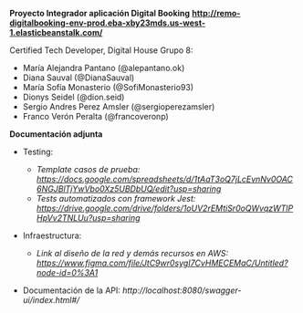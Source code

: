 **Proyecto Integrador aplicación Digital Booking**
**http://remo-digitalbooking-env-prod.eba-xby23mds.us-west-1.elasticbeanstalk.com/**

Certified Tech Developer, Digital House
Grupo 8:
- María Alejandra Pantano (@alepantano.ok)
- Diana Sauval (@DianaSauval)
- María Sofía Monasterio (@SofiMonasterio93)
- Dionys Seidel (@dion.seid)
- Sergio Andres Perez Amsler (@sergioperezamsler)
- Franco Verón Peralta (@francoveronp)


**Documentación adjunta**
- Testing:
  - *Template casos de prueba:*
  *https://docs.google.com/spreadsheets/d/1tAaT3oQ7jLcEvnNv0OAC6NGJBlTjYwVbo0Xz5UBDbUQ/edit?usp=sharing*
  - *Tests automatizados con framework Jest:*
  *https://drive.google.com/drive/folders/1oUV2rEMtiSr0oQWvqzWTlPHpVv2TNLUu?usp=sharing*

- Infraestructura:
  - *Link al diseño de la red y demás recursos en AWS:*
  *https://www.figma.com/file/JtC9wr0sygI7CvHMECEMaC/Untitled?node-id=0%3A1*

- Documentación de la API:
  *http://localhost:8080/swagger-ui/index.html#/*

